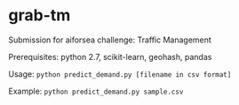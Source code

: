 # grab-tm
Submission for aiforsea challenge: Traffic Management

Prerequisites: python 2.7, scikit-learn, geohash, pandas

Usage: `python predict_demand.py [filename in csv format]`

Example: `python predict_demand.py sample.csv`


